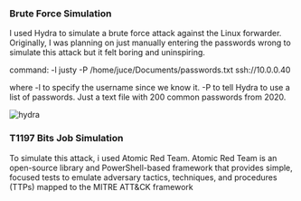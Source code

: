 ### Brute Force Simulation
I used Hydra to simulate a brute force attack against the Linux forwarder. Originally, I was planning on just manually entering the passwords wrong to simulate this attack but it felt boring and uninspiring.

command: -l justy -P /home/juce/Documents/passwords.txt ssh://10.0.0.40

where -l to specify the username since we know it. -P to tell Hydra to use a list of passwords. Just a text file with 200 common passwords from 2020.

![hydra](https://github.com/user-attachments/assets/249295f0-b3d5-4c22-b926-b64d7f95097e)


### T1197 Bits Job Simulation
To simulate this attack, i used Atomic Red Team. Atomic Red Team is an open-source library and PowerShell-based framework that provides simple, focused tests to emulate adversary tactics, techniques, and procedures (TTPs) mapped to the MITRE ATT&CK framework
